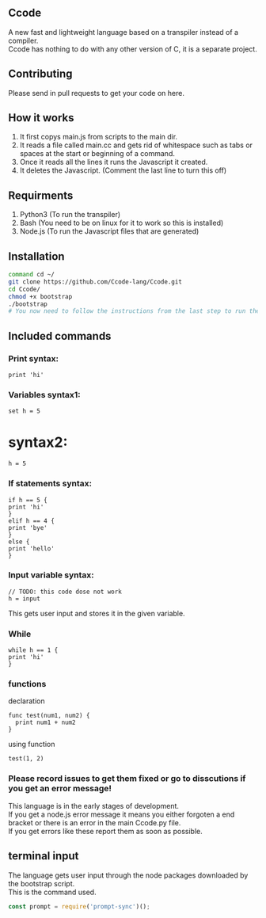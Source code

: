 ## Ccode
A new fast and lightweight language based on a transpiler instead of a compiler.  
Ccode has nothing to do with any other version of C, it is a separate project.

## Contributing
Please send in pull requests to get your code on here.  

## How it works
1. It first copys main.js from scripts to the main dir.
2. It reads a file called main.cc and gets rid of whitespace such as tabs or spaces at the start or beginning of a command.
3. Once it reads all the lines it runs the Javascript it created.
4. It deletes the Javascript. (Comment the last line to turn this off)


## Requirments
1. Python3 (To run the transpiler)
2. Bash (You need to be on linux for it to work so this is installed)
3. Node.js (To run the Javascript files that are generated)


## Installation
```bash
command cd ~/
git clone https://github.com/Ccode-lang/Ccode.git
cd Ccode/
chmod +x bootstrap
./bootstrap
# You now need to follow the instructions from the last step to run the language
```

## Included commands
### Print syntax: 
```
print 'hi'
```
### Variables syntax1: 
```
set h = 5
```
# syntax2:
```
h = 5
```
### If statements syntax: 
```
if h == 5 {  
print 'hi'  
}  
elif h == 4 {   
print 'bye'  
}  
else {  
print 'hello'  
}  
```
### Input variable syntax: 
```
// TODO: this code dose not work
h = input
```
This gets user input and stores it in the given variable.
### While
```
while h == 1 {  
print 'hi'  
}  
```
### functions
declaration
```
func test(num1, num2) {
  print num1 + num2
}
```
using function
```
test(1, 2)
```

### Please record issues to get them fixed or go to disscutions if you get an error message!
This language is in the early stages of development.  
If you get a node.js error message it means you either forgoten a end bracket or there is an error in the main Ccode.py file.  
If you get errors like these report them as soon as possible.  

## terminal input
The language gets user input through the node packages downloaded by the bootstrap script.   
This is the command used.
```javascript
const prompt = require('prompt-sync')();
```


